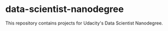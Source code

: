 # data-scientist-nanodegree
This repository contains projects for Udacity's Data Scientist Nanodegree. 
